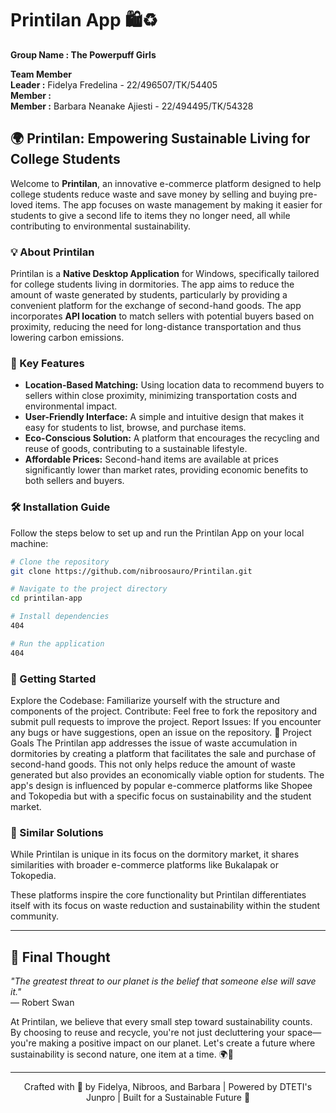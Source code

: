 # Printilan App 🛍️♻️

**Group Name : The Powerpuff Girls**  

**Team Member**  <br/>
**Leader :** Fidelya Fredelina - 22/496507/TK/54405 <br/>
**Member :** <br/>
**Member :** Barbara Neanake Ajiesti - 22/494495/TK/54328  

## 🌍 Printilan: Empowering Sustainable Living for College Students

Welcome to **Printilan**, an innovative e-commerce platform designed to help college students reduce waste and save money by selling and buying pre-loved items. The app focuses on waste management by making it easier for students to give a second life to items they no longer need, all while contributing to environmental sustainability.

### 💡 About Printilan

Printilan is a **Native Desktop Application** for Windows, specifically tailored for college students living in dormitories. The app aims to reduce the amount of waste generated by students, particularly by providing a convenient platform for the exchange of second-hand goods. The app incorporates **API location** to match sellers with potential buyers based on proximity, reducing the need for long-distance transportation and thus lowering carbon emissions.

### 🎯 Key Features

- **Location-Based Matching:** Using location data to recommend buyers to sellers within close proximity, minimizing transportation costs and environmental impact.
- **User-Friendly Interface:** A simple and intuitive design that makes it easy for students to list, browse, and purchase items.
- **Eco-Conscious Solution:** A platform that encourages the recycling and reuse of goods, contributing to a sustainable lifestyle.
- **Affordable Prices:** Second-hand items are available at prices significantly lower than market rates, providing economic benefits to both sellers and buyers.

### 🛠️ Installation Guide

Follow the steps below to set up and run the Printilan App on your local machine:

```bash
# Clone the repository
git clone https://github.com/nibroosauro/Printilan.git

# Navigate to the project directory
cd printilan-app

# Install dependencies
404

# Run the application
404

```
### 🚀 Getting Started
Explore the Codebase: Familiarize yourself with the structure and components of the project.
Contribute: Feel free to fork the repository and submit pull requests to improve the project.
Report Issues: If you encounter any bugs or have suggestions, open an issue on the repository.
🌟 Project Goals
The Printilan app addresses the issue of waste accumulation in dormitories by creating a platform that facilitates the sale and purchase of second-hand goods. This not only helps reduce the amount of waste generated but also provides an economically viable option for students. The app's design is influenced by popular e-commerce platforms like Shopee and Tokopedia but with a specific focus on sustainability and the student market.

### 🔗 Similar Solutions
While Printilan is unique in its focus on the dormitory market, it shares similarities with broader e-commerce platforms like Bukalapak or Tokopedia.

These platforms inspire the core functionality but Printilan differentiates itself with its focus on waste reduction and sustainability within the student community.

------

## 🌟 Final Thought

*"The greatest threat to our planet is the belief that someone else will save it."*  
— Robert Swan

At Printilan, we believe that every small step toward sustainability counts. By choosing to reuse and recycle, you're not just decluttering your space—you're making a positive impact on our planet. Let's create a future where sustainability is second nature, one item at a time. 🌍💚

-----

<div align="center">
Crafted with 💚 by Fidelya, Nibroos, and Barbara | Powered by DTETI's Junpro | Built for a Sustainable Future 🌱
</div>
